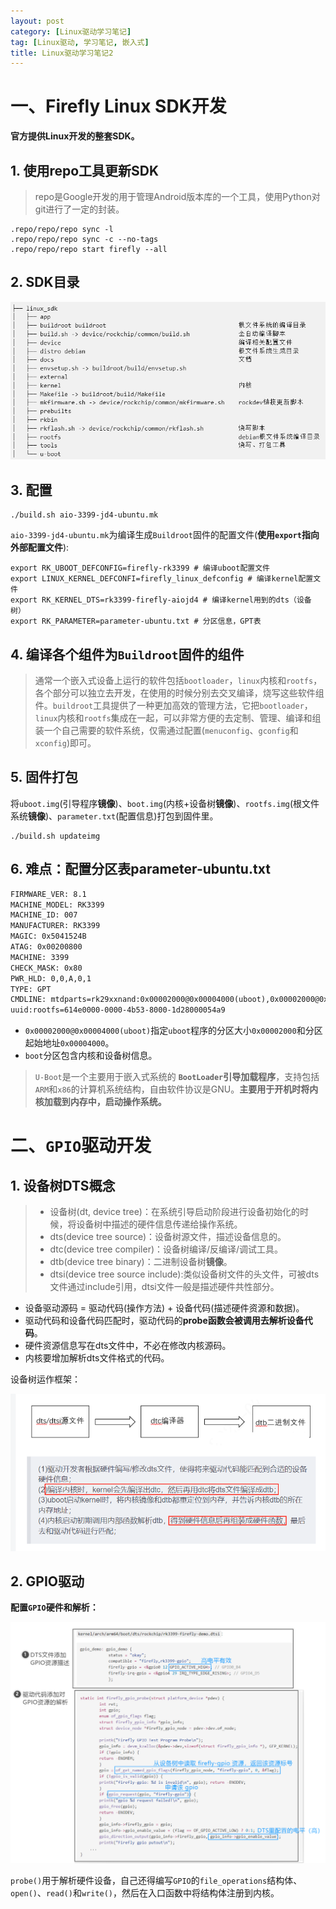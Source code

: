 ```yaml
---
layout: post
category: [Linux驱动学习笔记]
tag: [Linux驱动, 学习笔记, 嵌入式]
title: Linux驱动学习笔记2
---
```


# 一、Firefly Linux SDK开发

**官方提供Linux开发的整套SDK。**

## 1. 使用repo工具更新SDK

> repo是Google开发的用于管理Android版本库的一个工具，使用Python对git进行了一定的封装。

```shell
.repo/repo/repo sync -l
.repo/repo/repo sync -c --no-tags
.repo/repo/repo start firefly --all
```

## 2. SDK目录

![](/assets/images/linux-driver-study-note/2022-08-28-23-27-13.png)
 
## 3. 配置

```shell
./build.sh aio-3399-jd4-ubuntu.mk
```

`aio-3399-jd4-ubuntu.mk`为编译生成`Buildroot`固件的配置文件(**使用`export`指向外部配置文件**):

```shell
export RK_UBOOT_DEFCONFIG=firefly-rk3399 # 编译uboot配置文件
export LINUX_KERNEL_DEFCONFI=firefly_linux_defconfig # 编译kernel配置文件
export RK_KERNEL_DTS=rk3399-firefly-aiojd4 # 编译kernel用到的dts（设备树）
export RK_PARAMETER=parameter-ubuntu.txt # 分区信息，GPT表
```

## 4. 编译各个组件为`Buildroot`固件的组件

> 通常一个嵌入式设备上运行的软件包括`bootloader`，`linux`内核和`rootfs`，各个部分可以独立去开发，在使用的时候分别去交叉编译，烧写这些软件组件。`buildroot`工具提供了一种更加高效的管理方法，它把`bootloader`，`linux`内核和`rootfs`集成在一起，可以非常方便的去定制、管理、编译和组装一个自己需要的软件系统，仅需通过配置(`menuconfig`、`gconfig`和`xconfig`)即可。

## 5. 固件打包

将`uboot.img`(引导程序**镜像**)、`boot.img`(内核+设备树**镜像**)、`rootfs.img`(根文件系统**镜像**)、`parameter.txt`(配置信息)打包到固件里。

```shell
./build.sh updateimg
```

## 6. **难点：配置分区表parameter-ubuntu.txt**

```txt
FIRMWARE_VER: 8.1
MACHINE_MODEL: RK3399
MACHINE_ID: 007
MANUFACTURER: RK3399
MAGIC: 0x5041524B
ATAG: 0x00200800
MACHINE: 3399
CHECK_MASK: 0x80
PWR_HLD: 0,0,A,0,1
TYPE: GPT
CMDLINE: mtdparts=rk29xxnand:0x00002000@0x00004000(uboot),0x00002000@0x00006000(trust),0x00002000@0x00008000(misc),0x00010000@0x0000a000(boot),0x00010000@0x0001a000(recovery),0x00010000@0x0002a000(backup),0x00020000@0x0003a000(oem),0x00700000@0x0005a000(rootfs),-@0x0075a000(userdata:grow)
uuid:rootfs=614e0000-0000-4b53-8000-1d28000054a9
```

* `0x00002000@0x00004000(uboot)`指定`uboot`程序的分区大小`0x00002000`和分区起始地址`0x00004000`。
* `boot`分区包含内核和设备树信息。

> `U-Boot`是一个主要用于嵌入式系统的 **`BootLoader`引导加载程序**，支持包括`ARM`和`x86`的计算机系统结构，自由软件协议是GNU。**主要用于开机时将内核加载到内存中，启动操作系统。**  

# 二、`GPIO`驱动开发

## 1. 设备树DTS概念

> * 设备树(dt, device tree)：在系统引导启动阶段进行设备初始化的时候，将设备树中描述的硬件信息传递给操作系统。
> * dts(device tree source)：设备树源文件，描述设备信息的。
> * dtc(device tree compiler)：设备树编译/反编译/调试工具。
> * dtb(device tree binary)：二进制设备树**镜像**。
> * dtsi(device tree source include):类似设备树文件的头文件，可被dts文件通过include引用，dtsi文件一般是描述硬件共性部分。

* 设备驱动源码 = 驱动代码(操作方法) + 设备代码(描述硬件资源和数据)。
* 驱动代码和设备代码匹配时，驱动代码的**probe函数会被调用去解析设备代码**。
* 硬件资源信息写在dts文件中，不必在修改内核源码。
* 内核要增加解析dts文件格式的代码。

设备树运作框架：

![](/assets/images/linux-driver-study-note/2022-08-29-16-21-03.png)

## 2. GPIO驱动

**配置`GPIO`硬件和解析：**

![](/assets/images/linux-driver-study-note/2022-08-29-20-50-58.png)

`probe()`用于解析硬件设备，自己还得编写`GPIO`的`file_operations`结构体、`open()`、`read()`和`write()`，然后在入口函数中将结构体注册到内核。
